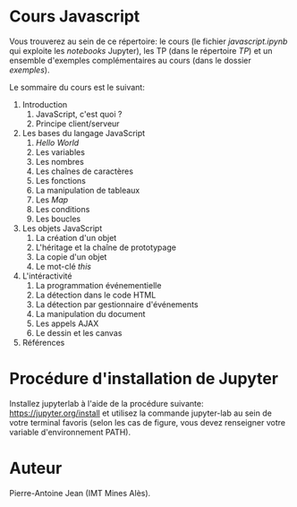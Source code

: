 # Cours Javascript

Vous trouverez au sein de ce répertoire: le cours (le fichier *javascript.ipynb* qui exploite les *notebooks* Jupyter), les TP (dans le répertoire *TP*) et un ensemble d'exemples complémentaires au cours (dans le dossier *exemples*).

Le sommaire du cours est le suivant:

1. Introduction
    1. JavaScript, c'est quoi ?
    2. Principe client/serveur
2. Les bases du langage JavaScript
    1. *Hello World*
    2. Les variables
    3. Les nombres
    4. Les chaînes de caractères
    5. Les fonctions
    6. La manipulation de tableaux
    7. Les *Map*
    8. Les conditions
    9. Les boucles
3. Les objets JavaScript
    1. La création d'un objet
    2. L'héritage et la chaîne de prototypage
    3. La copie d'un objet
    4. Le mot-clé *this*
4. L'intéractivité
    1. La programmation événementielle
    2. La détection dans le code HTML
    3. La détection par gestionnaire d'événements
    4. La manipulation du document
    5. Les appels AJAX
    6. Le dessin et les canvas
5. Références

# Procédure d'installation de Jupyter

Installez jupyterlab à l'aide de la procédure suivante: https://jupyter.org/install et utilisez la commande jupyter-lab au sein de votre terminal favoris (selon les cas de figure, vous devez renseigner votre variable d'environnement PATH).

# Auteur

Pierre-Antoine Jean (IMT Mines Alès).
